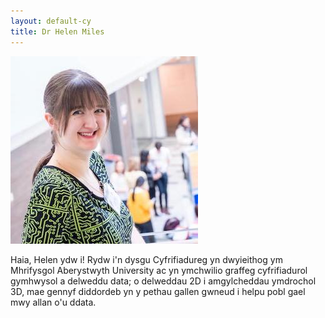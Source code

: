 ```yaml
---
layout: default-cy
title: Dr Helen Miles
---
```


![Llun o Helen Miles yn y BCSWomen Lovelace Colloquium ym Mhrifysgol Salford, 2019](/assets/profile.jpg)

Haia, Helen ydw i! Rydw i'n dysgu Cyfrifiadureg yn dwyieithog ym Mhrifysgol Aberystwyth University ac yn ymchwilio graffeg cyfrifiadurol gymhwysol a delweddu data; o delweddau 2D i amgylcheddau ymdrochol 3D, mae gennyf diddordeb yn y pethau gallen gwneud i helpu pobl gael mwy allan o'u ddata.
